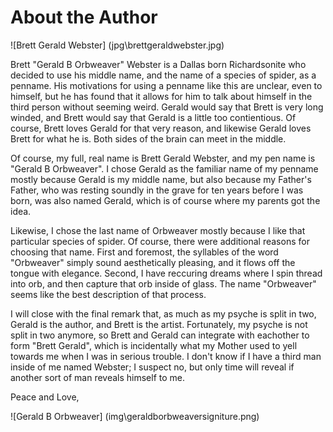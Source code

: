 # About the Author

![Brett Gerald Webster] (jpg\brettgeraldwebster.jpg)

Brett "Gerald B Orbweaver" Webster is a Dallas born Richardsonite who decided to use his middle name, and the name of a species of spider, as a penname. His motivations for using a penname like this are unclear, even to himself, but he has found that it allows for him to talk about himself in the third person without seeming weird. Gerald would say that Brett is very long winded, and Brett would say that Gerald is a little too contientious. Of course, Brett loves Gerald for that very reason, and likewise Gerald loves Brett for what he is. Both sides of the brain can meet in the middle.

Of course, my full, real name is Brett Gerald Webster, and my pen name is "Gerald B Orbweaver". I chose Gerald as the familiar name of my penname mostly because Gerald is my middle name, but also because my Father's Father, who was resting soundly in the grave for ten years before I was born, was also named Gerald, which is of course where my parents got the idea.

Likewise, I chose the last name of Orbweaver mostly because I like that particular species of spider. Of course, there were additional reasons for choosing that name. First and foremost, the syllables of the word "Orbweaver" simply sound aesthetically pleasing, and it flows off the tongue with elegance.  Second, I have reccuring dreams where I spin thread into orb, and then capture that orb inside of glass. The name "Orbweaver" seems like the best description of that process.

I will close with the final remark that, as much as my psyche is split in two, Gerald is the author, and Brett is the artist. Fortunately, my psyche is not split in two anymore, so Brett and Gerald can integrate with eachother to form "Brett Gerald", which is incidentally what my Mother used to yell towards me when I was in serious trouble.  I don't know if I have a third man inside of me named Webster; I suspect no, but only time will reveal if another sort of man reveals himself to me.

Peace and Love,

![Gerald B Orbweaver] (img\geraldborbweaversigniture.png)
